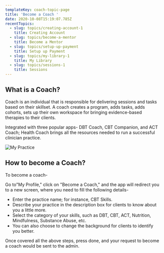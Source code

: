 ```yaml
---
templateKey: coach-topic-page
title: 'Become a Coach '
date: 2020-10-08T15:19:07.785Z
recentTopics:
  - slug: topics/creating-account-1
    title: Creating Account
  - slug: topics/become-a-mentor
    title: Become a Mentor
  - slug: topics/setup-up-payment
    title: Setup up Payment
  - slug: topics/my-library-1
    title: My Library
  - slug: topics/sessions-1
    title: Sessions
---
```

## What is a Coach?

Coach is an individual that is responsible for delivering sessions and tasks based on their skillset. A coach creates a program, adds tasks, adds cohorts, sets up their own workspace for bringing evidence-based therapies to their clients. 

Integrated with three popular apps- DBT Coach, CBT Companion, and ACT Coach; Health Coach brings all the resources needed to run a successful clinician practice. 

![My Practice](/img/my-practice-i.png "My Practice")

## How to become a Coach?

To become a coach-

Go to"My Profile," click on "Become a Coach," and the app will redirect you to a new screen, where you need to fill the following details-

* Enter the practice name; for instance, CBT Skills.
* Describe your practice in the description box for clients to know about you a little more. 
* Select the category of your skills, such as DBT, CBT, ACT, Nutrition, Mindfulness, Substance Abuse, etc.
* You can also choose to change the background for clients to identify you better. 

Once covered all the above steps, press done, and your request to become a coach would be sent to the admin.
